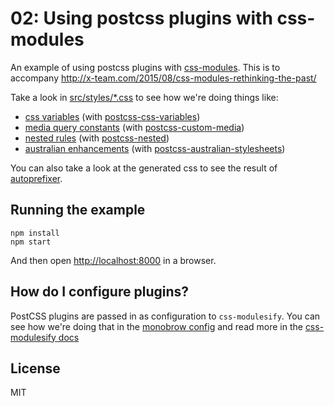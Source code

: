 02: Using postcss plugins with css-modules
====

An example of using postcss plugins with [css-modules](https://github.com/css-modules). This is to accompany <http://x-team.com/2015/08/css-modules-rethinking-the-past/>

Take a look in [src/styles/*.css](https://github.com/x-team/starting-css-modules/tree/master/02-plugins/src/styles) to see how we're doing things like:

- [css variables](https://github.com/x-team/starting-css-modules/blob/master/02-plugins/src/styles/media-item.css#L23) (with [postcss-css-variables](https://github.com/MadLittleMods/postcss-css-variables))
- [media query constants](https://github.com/x-team/starting-css-modules/blob/master/02-plugins/src/styles/media-item.css#L26) (with [postcss-custom-media](https://github.com/postcss/postcss-custom-media))
- [nested rules](https://github.com/x-team/starting-css-modules/blob/master/02-plugins/src/styles/media-item.css#L14) (with [postcss-nested](https://github.com/postcss/postcss-nested))
- [australian enhancements](https://github.com/x-team/starting-css-modules/blob/master/02-plugins/src/styles/media-item.css#L28) (with [postcss-australian-stylesheets](https://github.com/dp-lewis/postcss-australian-stylesheets))

You can also take a look at the generated css to see the result of [autoprefixer](https://github.com/postcss/autoprefixer).

Running the example
----

```
npm install
npm start
```

And then open <http://localhost:8000> in a browser.

How do I configure plugins?
----

PostCSS plugins are passed in as configuration to `css-modulesify`. You can see how we're doing that in the [monobrow config](https://github.com/x-team/starting-css-modules/tree/master/02-plugins/monobrow.config.js) and read more in the [css-modulesify docs](https://github.com/css-modules/css-modulesify#postcss-plugins)

License
----

MIT
